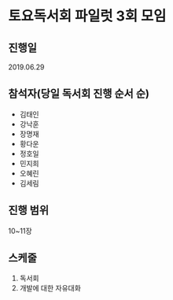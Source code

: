 # 토요독서회 파일럿 3회 모임

## 진행일

2019.06.29

## 참석자(당일 독서회 진행 순서 순)

- 김태인
- 강낙훈
- 장명재
- 황다운
- 정호일
- 민지희
- 오혜린
- 김세림

## 진행 범위

10~11장

## 스케줄

1. 독서회
1. 개발에 대한 자유대화
